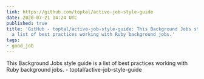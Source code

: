 ```yaml
---
link: https://github.com/toptal/active-job-style-guide
date: 2020-07-21 14:24 UTC
published: true
title: 'GitHub - toptal/active-job-style-guide: This Background Jobs style guide is
  a list of best practices working with Ruby background jobs.'
tags:
- good_job
---
```


This Background Jobs style guide is a list of best practices working with Ruby background jobs. - toptal/active-job-style-guide
